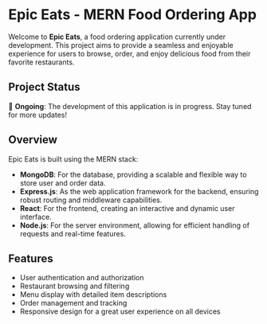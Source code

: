 # Epic Eats - MERN Food Ordering App

Welcome to **Epic Eats**, a food ordering application currently under development. This project aims to provide a seamless and enjoyable experience for users to browse, order, and enjoy delicious food from their favorite restaurants.

## Project Status

🚧 **Ongoing**: The development of this application is in progress. Stay tuned for more updates!

## Overview

Epic Eats is built using the MERN stack:

- **MongoDB**: For the database, providing a scalable and flexible way to store user and order data.
- **Express.js**: As the web application framework for the backend, ensuring robust routing and middleware capabilities.
- **React**: For the frontend, creating an interactive and dynamic user interface.
- **Node.js**: For the server environment, allowing for efficient handling of requests and real-time features.

## Features

- User authentication and authorization
- Restaurant browsing and filtering
- Menu display with detailed item descriptions
- Order management and tracking
- Responsive design for a great user experience on all devices
